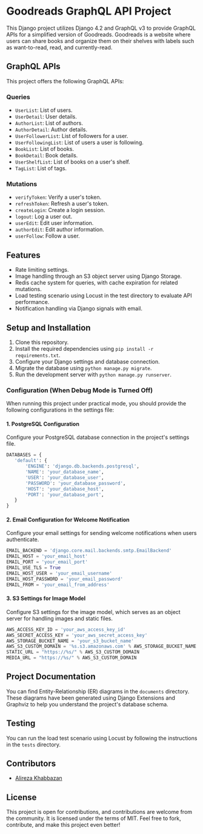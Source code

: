 # Goodreads GraphQL API Project

This Django project utilizes Django 4.2 and GraphQL v3 to provide GraphQL APIs for a simplified version of Goodreads. Goodreads is a website where users can share books and organize them on their shelves with labels such as want-to-read, read, and currently-read.

## GraphQL APIs

This project offers the following GraphQL APIs:

### Queries
- `UserList`: List of users.
- `UserDetail`: User details.
- `AuthorList`: List of authors.
- `AuthorDetail`: Author details.
- `UserFollowerList`: List of followers for a user.
- `UserFollowingList`: List of users a user is following.
- `BookList`: List of books.
- `BookDetail`: Book details.
- `UserShelfList`: List of books on a user's shelf.
- `TagList`: List of tags.

### Mutations
- `verifyToken`: Verify a user's token.
- `refreshToken`: Refresh a user's token.
- `createLogin`: Create a login session.
- `logout`: Log a user out.
- `userEdit`: Edit user information.
- `authorEdit`: Edit author information.
- `userFollow`: Follow a user.

## Features

- Rate limiting settings.
- Image handling through an S3 object server using Django Storage.
- Redis cache system for queries, with cache expiration for related mutations.
- Load testing scenario using Locust in the test directory to evaluate API performance.
- Notification handling via Django signals with email.

## Setup and Installation

1. Clone this repository.
2. Install the required dependencies using `pip install -r requirements.txt`.
3. Configure your Django settings and database connection.
4. Migrate the database using `python manage.py migrate`.
5. Run the development server with `python manage.py runserver`.

### Configuration (When Debug Mode is Turned Off)

When running this project under practical mode, you should provide the following configurations in the settings file:

#### 1. PostgreSQL Configuration
   Configure your PostgreSQL database connection in the project's settings file.

```python
DATABASES = {
   'default': {
       'ENGINE': 'django.db.backends.postgresql',
       'NAME': 'your_database_name',
       'USER': 'your_database_user',
       'PASSWORD': 'your_database_password',
       'HOST': 'your_database_host',
       'PORT': 'your_database_port',
   }
}
```
#### 2. Email Configuration for Welcome Notification
Configure your email settings for sending welcome notifications when users authenticate.

```python
EMAIL_BACKEND = 'django.core.mail.backends.smtp.EmailBackend'
EMAIL_HOST = 'your_email_host'
EMAIL_PORT = 'your_email_port'
EMAIL_USE_TLS = True
EMAIL_HOST_USER = 'your_email_username'
EMAIL_HOST_PASSWORD = 'your_email_password'
EMAIL_FROM = 'your_email_from_address'
  ```

#### 3. S3 Settings for Image Model
Configure S3 settings for the image model, which serves as an object server for handling images and static files.

```python
AWS_ACCESS_KEY_ID = 'your_aws_access_key_id'
AWS_SECRET_ACCESS_KEY = 'your_aws_secret_access_key'
AWS_STORAGE_BUCKET_NAME = 'your_s3_bucket_name'
AWS_S3_CUSTOM_DOMAIN = '%s.s3.amazonaws.com' % AWS_STORAGE_BUCKET_NAME
STATIC_URL = "https://%s/" % AWS_S3_CUSTOM_DOMAIN
MEDIA_URL = "https://%s/" % AWS_S3_CUSTOM_DOMAIN
```


## Project Documentation

You can find Entity-Relationship (ER) diagrams in the `documents` directory. These diagrams have been generated using Django Extensions and Graphviz to help you understand the project's database schema.

## Testing

You can run the load test scenario using Locust by following the instructions in the `tests` directory.

## Contributors

- [Alireza Khabbazan](https://github.com/khabbazan)

## License

This project is open for contributions, and contributions are welcome from the community. It is licensed under the terms of MIT. Feel free to fork, contribute, and make this project even better!
